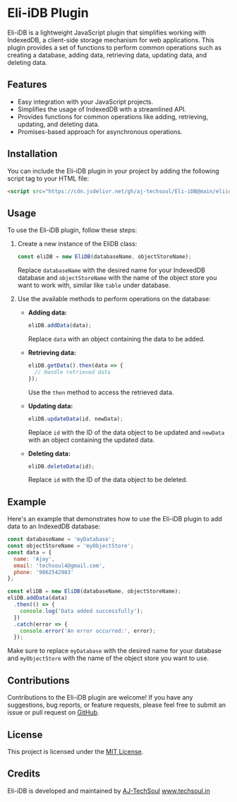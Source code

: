 # Eli-iDB Plugin

Eli-iDB is a lightweight JavaScript plugin that simplifies working with IndexedDB, a client-side storage mechanism for web applications. This plugin provides a set of functions to perform common operations such as creating a database, adding data, retrieving data, updating data, and deleting data.

## Features

- Easy integration with your JavaScript projects.
- Simplifies the usage of IndexedDB with a streamlined API.
- Provides functions for common operations like adding, retrieving, updating, and deleting data.
- Promises-based approach for asynchronous operations.

## Installation

You can include the Eli-iDB plugin in your project by adding the following script tag to your HTML file:

```html
<script src="https://cdn.jsdelivr.net/gh/aj-techsoul/Eli-iDB@main/eliidb.js"></script>
```

## Usage

To use the Eli-iDB plugin, follow these steps:

1. Create a new instance of the EliDB class:

   ```javascript
   const eliDB = new EliDB(databaseName, objectStoreName);
   ```

   Replace `databaseName` with the desired name for your IndexedDB database and `objectStoreName` with the name of the object store you want to work with, similar like `table` under database.

2. Use the available methods to perform operations on the database:

   - **Adding data:**

     ```javascript
     eliDB.addData(data);
     ```

     Replace `data` with an object containing the data to be added.

   - **Retrieving data:**

     ```javascript
     eliDB.getData().then(data => {
       // Handle retrieved data
     });
     ```

     Use the `then` method to access the retrieved data.

   - **Updating data:**

     ```javascript
     eliDB.updateData(id, newData);
     ```

     Replace `id` with the ID of the data object to be updated and `newData` with an object containing the updated data.

   - **Deleting data:**

     ```javascript
     eliDB.deleteData(id);
     ```

     Replace `id` with the ID of the data object to be deleted.

## Example

Here's an example that demonstrates how to use the Eli-iDB plugin to add data to an IndexedDB database:

```javascript
const databaseName = 'myDatabase';
const objectStoreName = 'myObjectStore';
const data = {
  name: 'Ajay',
  email: 'techsoul4@gmail.com',
  phone: '9862542983'
};

const eliDB = new EliDB(databaseName, objectStoreName);
eliDB.addData(data)
  .then(() => {
    console.log('Data added successfully');
  })
  .catch(error => {
    console.error('An error occurred:', error);
  });
```

Make sure to replace `myDatabase` with the desired name for your database and `myObjectStore` with the name of the object store you want to use.

## Contributions

Contributions to the Eli-iDB plugin are welcome! If you have any suggestions, bug reports, or feature requests, please feel free to submit an issue or pull request on [GitHub](https://github.com/aj-techsoul/Eli-iDB).

## License

This project is licensed under the [MIT License](LICENSE).

## Credits

Eli-iDB is developed and maintained by [AJ-TechSoul](https://github.com/aj-techsoul) www.techsoul.in
